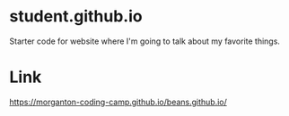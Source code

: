 # student.github.io
Starter code for website where I'm going to talk about my favorite things.

# Link
https://morganton-coding-camp.github.io/beans.github.io/

